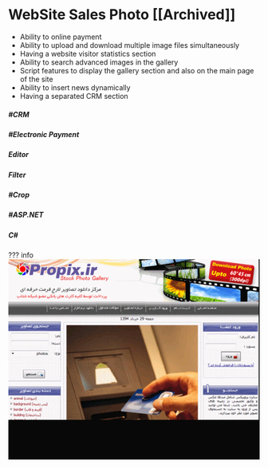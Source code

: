 
# WebSite Sales Photo [[Archived]]
 
* Ability to online payment
* Ability to upload and download multiple image files simultaneously
* Having a website visitor statistics section
* Ability to search advanced images in the gallery
* Script features to display the gallery section and also on the main page of the site
* Ability to insert news dynamically
* Having a separated CRM section

##### #CRM

##### #Electronic Payment

##### Editor

##### Filter

##### #Crop

##### #ASP.NET

##### C#

??? info
    ![Sales Photo](../../assets/attachments/main_4c9e5.gif)